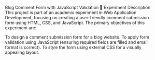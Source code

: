 Blog Comment Form with JavaScript Validation
📌 Experiment Description
This project is part of an academic experiment in Web Application Development, focusing on creating a user-friendly comment submission form using HTML, CSS, and JavaScript. The primary objectives of this experiment are:

To design a comment submission form for a blog website.
To apply form validation using JavaScript (ensuring required fields are filled and email format is correct).
To style the form using external CSS for a visually appealing layout.
